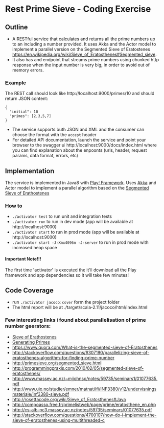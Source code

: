 # Rest Prime Sieve - Coding Exercise

## Outline
- A RESTful service that calculates and returns all the prime numbers up to an including a number provided.
It uses Akka and the Actor model to implement a parallel version on the Segmented Sieve of Eratostenes https://en.wikipedia.org/wiki/Sieve_of_Eratosthenes#Segmented_sieve.
- It also has and endpoint that streams prime numbers using chunked http response when the input number is very big, in order to avoid out of memory errors.

### Example
The REST call should look like http://localhost:9000/primes/10 and should return JSON content:
```
{
  "initial": 10
  "primes": [2,3,5,7]
}
```

- The service supports buth JSON and XML and the consumer can choose the format with the `accept` header
- For detailed API documentation, launch the service and point your browser to the swagger ui http://localhost:9000/docs/index.html
  where you can find explanation about the enpoonts (urls, header, request params, data format, errors, etc)

## Implementation
The service is implemented in Java8 with [Play! Framework](http://www.playframework.com).
Uses [Akka](http://www.akka.io) and Actor model to implement a parallel algorithm based on the [Segmented Sieve of Erathostenes](https://en.wikipedia.org/wiki/Sieve_of_Eratosthenes#Segmented_sieve)

### How to
- `./activator test` to run unit and integration tests
- `./activator run` to run in dev mode (app will be available at http://localhost:9000)
- `./activator start` to run in prod mode (app will be available at http://localhost:9000)
- `./activator start -J-Xmx4096m -J-server` to run in prod mode with increased heap space

#### Important Note!!!
The first time 'activator' is executed the it'll download all the Play framework and app dependencies so it will take few minutes!

## Code Coverage
- run `./activator jacoco:cover` form the project folder
- The html report will be at ./target/scala-2.11/jacoco/html/index.html

### Few interesting links i found about parallelisation of prime number geerators:
- [Sieve of Erathostenes](https://en.wikipedia.org/wiki/Sieve_of_Eratosthenes)
- [Generating Primes](https://en.wikipedia.org/wiki/Generating_primes)
- https://www.quora.com/What-is-the-segmented-sieve-of-Eratosthenes
- http://stackoverflow.com/questions/9307180/parallelizing-sieve-of-eratosthenes-algorithm-for-finding-prime-number
- http://primesieve.org/segmented_sieve.html
- http://programmingpraxis.com/2010/02/05/segmented-sieve-of-eratosthenes/
- http://www.massey.ac.nz/~mjjohnso/notes/59735/seminars1/01077635.pdf
- http://www.uio.no/studier/emner/matnat/ifi/INF3380/v12/undervisningsmateriale/inf3380-sieve.pdf
- http://rosettacode.org/wiki/Sieve_of_Eratosthenes#Java
- http://compoasso.free.fr/primelistweb/page/prime/eratosthene_en.php
- http://cs-alb-pc3.massey.ac.nz/notes/59735/seminars/01077635.pdf
- http://stackoverflow.com/questions/4700107/how-do-i-implement-the-sieve-of-eratosthenes-using-multithreaded-c


